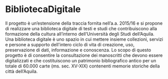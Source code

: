 # BibliotecaDigitale
Il progetto è un’estensione della traccia fornita nell’a.a. 2015/16 e si propone di realizzare una biblioteca digitale di testi e studi che contribuiscono alla formazione della cultura all’interno dell’Università degli Studi dell’Aquila. Una biblioteca digitale è uno spazio in cui mettere insieme collezioni, servizi e persone a supporto dell'intero ciclo di vita di creazione, uso, preservazione di dati, informazione e conoscenza. Lo scopo di questo progetto è di consentire la consultazione dei manoscritti che devono essere digitalizzati e che costituiscono un patrimonio bibliografico antico per un totale di 60.000 carte (ms. sec. XV-XIX) contenenti memorie storiche della città dell’Aquila.
